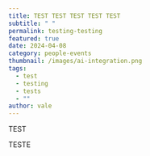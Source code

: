 ```yaml
---
title: TEST TEST TEST TEST TEST
subtitle: " "
permalink: testing-testing
featured: true
date: 2024-04-08
category: people-events
thumbnail: /images/ai-integration.png
tags:
  - test
  - testing
  - tests
  - ""
author: vale
---
```

T﻿EST

T﻿ESTE